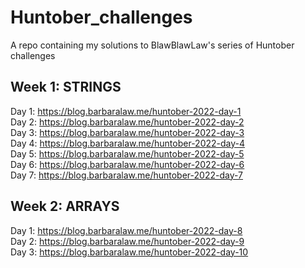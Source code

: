 # Huntober_challenges

A repo containing my solutions to BlawBlawLaw's series of Huntober challenges

## Week 1: STRINGS

Day 1: https://blog.barbaralaw.me/huntober-2022-day-1  
Day 2: https://blog.barbaralaw.me/huntober-2022-day-2  
Day 3: https://blog.barbaralaw.me/huntober-2022-day-3  
Day 4: https://blog.barbaralaw.me/huntober-2022-day-4  
Day 5: https://blog.barbaralaw.me/huntober-2022-day-5  
Day 6: https://blog.barbaralaw.me/huntober-2022-day-6  
Day 7: https://blog.barbaralaw.me/huntober-2022-day-7

## Week 2: ARRAYS

Day 1: https://blog.barbaralaw.me/huntober-2022-day-8  
Day 2: https://blog.barbaralaw.me/huntober-2022-day-9  
Day 3: https://blog.barbaralaw.me/huntober-2022-day-10
